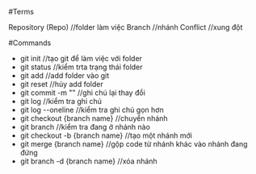 #Terms

Repository (Repo) //folder làm việc
Branch //nhánh
Conflict //xung đột 

#Commands

- git init //tạo git để làm việc với folder
- git status //kiểm trta trạng thái folder
- git add //add folder vào git
- git reset //hủy add folder
- git commit -m "" //ghi chú lại thay đổi
- git log //kiểm tra ghi chú
- git log --oneline //kiểm tra ghi chú gọn hơn
- git checkout {branch name} //chuyển nhánh
- git branch //kiểm tra đang ở nhánh nào
- git checkout -b {branch name} //tạo một nhánh mới
- git merge {branch name} //gộp code từ nhánh khác vào nhánh đang đứng
- git branch -d {branch name} //xóa nhánh 